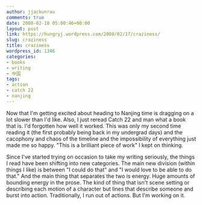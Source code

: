 ```yaml
---
author: jjackunrau
comments: true
date: 2008-02-18 05:00:46+00:00
layout: post
link: https://hungryj.wordpress.com/2008/02/17/craziness/
slug: craziness
title: craziness
wordpress_id: 1346
categories:
- books
- writing
- 中国
tags:
- action
- catch 22
- nanjing
---
```


Now that I'm getting excited about heading to Nanjing time is dragging on a lot slower than I'd like. Also, I just reread Catch 22 and man what a book that is. I'd forgotten how well it worked. This was only my second time reading it (the first probably being back in my undergrad days) and the cacophony and chaos of the timeline and the impossibility of everything just made me so happy. "This is a brilliant piece of work" I kept on thinking.

Since I've started trying on occasion to take my writing seriously, the things I read have been shifting into new categories. The main new division (within things I like) is between "I could do that" and "I would love to be able to do that." And the main thing that separates the two is energy. Huge amounts of bounding energy in the prose. The kind of thing that isn't scene setting or describing each motion of a character but lines that describe someone and burst into action. Traditionally, I run out of actions. But I'm working on it.
